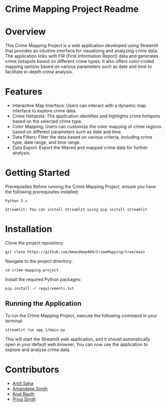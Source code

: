 # Crime Mapping Project Readme

# Overview

This Crime Mapping Project is a web application developed using Streamlit that provides an intuitive interface for visualizing and analyzing crime data. The application links with FIR (First Information Report) data and generates crime hotspots based on different crime types. It also offers color-coded mapping options based on various parameters such as date and time to facilitate in-depth crime analysis.

# Features

- Interactive Map Interface: Users can interact with a dynamic map interface to explore crime data.
- Crime Hotspots: The application identifies and highlights crime hotspots based on the selected crime type.
- Color Mapping: Users can customize the color mapping of crime regions based on different parameters such as date and time.
- Data Filters: Filter the data based on various criteria, including crime type, date range, and time range.
- Data Export: Export the filtered and mapped crime data for further analysis.

# Getting Started

Prerequisites
Before running the Crime Mapping Project, ensure you have the following prerequisites installed:

`Python 3.x`

`Streamlit: You can install Streamlit using pip install streamlit`

# Installation

Clone the project repository:

`git clone https://github.com/Amandeep404/CrimeMapping/tree/main`

Navigate to the project directory:

`cd crime-mapping-project`

Install the required Python packages:

`pip install -r requirements.txt`

## Running the Application

To run the Crime Mapping Project, execute the following command in your terminal:

`streamlit run app_1/main.py`

This will start the Streamlit web application, and it should automatically open in your default web browser. You can now use the application to explore and analyze crime data.

# Contributors

- [Ariiit Saha](http://github.com/rohanroc)
- [Amandeep Singh](https://github.com/amandeep404)
- [Anal Rauth](https://github.com/Anal-Rauth)
- [Priya Singh](https://github.com/PriyaSingh03)
